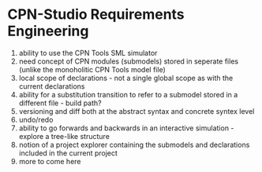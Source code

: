 # CPN-Studio Requirements Engineering

1. ability to use the CPN Tools SML simulator
2. need concept of CPN modules (submodels) stored in seperate files (unlike the monoholitic CPN Tools model file)
3. local scope of declarations - not a single global scope as with the current declarations
4. ability for a substitution transition to refer to a submodel stored in a different file - build path?
5. versioning and diff both at the abstract syntax and concrete syntex level
6. undo/redo
7. ability to go forwards and backwards in an interactive simulation - explore a tree-like structure
8. notion of a project explorer containing the submodels and declarations included in the current project 
9. more to come here
